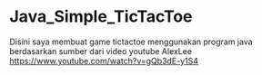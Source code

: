 # Java_Simple_TicTacToe
Disini saya membuat game tictactoe menggunakan program java berdasarkan sumber dari video youtube AlexLee https://www.youtube.com/watch?v=gQb3dE-y1S4

